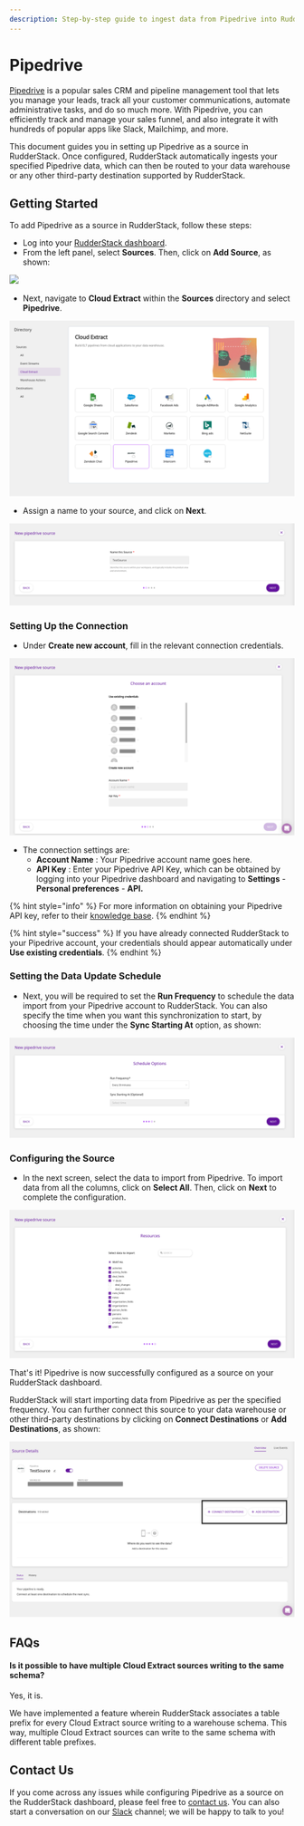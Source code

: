```yaml
---
description: Step-by-step guide to ingest data from Pipedrive into RudderStack.
---
```


# Pipedrive

[Pipedrive](https://www.pipedrive.com/) is a popular sales CRM and pipeline management tool that lets you manage your leads, track all your customer communications, automate administrative tasks, and do so much more. With Pipedrive, you can efficiently track and manage your sales funnel, and also integrate it with hundreds of popular apps like Slack, Mailchimp, and more.

This document guides you in setting up Pipedrive as a source in RudderStack. Once configured, RudderStack automatically ingests your specified Pipedrive data, which can then be routed to your data warehouse or any other third-party destination supported by RudderStack.

## Getting Started

To add Pipedrive as a source in RudderStack, follow these steps:

* Log into your [RudderStack dashboard](https://app.rudderlabs.com/signup?type=freetrial).
* From the left panel, select **Sources**. Then, click on **Add Source**, as shown:

![](../.gitbook/assets/1%20%284%29%20%283%29%20%283%29%20%283%29%20%283%29%20%283%29%20%283%29%20%283%29%20%283%29%20%283%29%20%283%29%20%283%29%20%283%29%20%283%29%20%283%29%20%283%29%20%282%29%20%283%29.png)

* Next, navigate to **Cloud Extract** within the **Sources** directory and select **Pipedrive**.

![](../.gitbook/assets/screen-shot-2021-02-09-at-5.06.53-pm.png)

* Assign a name to your source, and click on **Next**.

![](../.gitbook/assets/screen-shot-2021-02-09-at-5.07.17-pm.png)

### Setting Up the Connection

* Under **Create new account**, fill in the relevant connection credentials.

![](../.gitbook/assets/screen-shot-2021-02-09-at-5.08.24-pm.png)

* The connection settings are: 
  * **Account Name** : Your Pipedrive account name goes here.
  * **API Key** : Enter your Pipedrive API Key, which can be obtained by logging into your Pipedrive dashboard and navigating to **Settings** - **Personal preferences** - **API.**

{% hint style="info" %}
For more information on obtaining your Pipedrive API key, refer to their [knowledge base](https://support.pipedrive.com/hc/en-us/articles/207344545-How-can-I-find-my-personal-API-key-).
{% endhint %}

{% hint style="success" %}
If you have already connected RudderStack to your Pipedrive account, your credentials should appear automatically under **Use existing credentials**.
{% endhint %}

### Setting the Data Update Schedule

* Next, you will be required to set the **Run Frequency** to schedule the data import from your Pipedrive account to RudderStack. You can also specify the time when you want this synchronization to start, by choosing the time under the **Sync Starting At** option, as shown:

![](../.gitbook/assets/screen-shot-2021-02-09-at-5.08.36-pm.png)

### Configuring the Source

* In the next screen, select the data to import from Pipedrive. To import data from all the columns, click on **Select All**. Then, click on **Next** to complete the configuration.

![](../.gitbook/assets/screen-shot-2021-02-09-at-5.08.56-pm.png)

That's it! Pipedrive is now successfully configured as a source on your RudderStack dashboard. 

RudderStack will start importing data from Pipedrive as per the specified frequency. You can further connect this source to your data warehouse or other third-party destinations by clicking on **Connect Destinations** or **Add Destinations**, as shown:

![](../.gitbook/assets/screen-shot-2021-02-09-at-5.09.24-pm.png)

## FAQs

#### Is it possible to have multiple Cloud Extract sources writing to the same schema?

Yes, it is. 

We have implemented a feature wherein RudderStack associates a table prefix for every Cloud Extract source writing to a warehouse schema. This way, multiple Cloud Extract sources can write to the same schema with different table prefixes.

## Contact Us

If you come across any issues while configuring Pipedrive as a source on the RudderStack dashboard, please feel free to [contact us](mailto:%20docs@rudderstack.com). You can also start a conversation on our [Slack](https://resources.rudderstack.com/join-rudderstack-slack) channel; we will be happy to talk to you!

